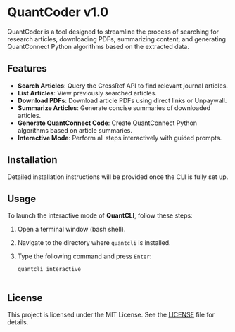 # QuantCoder v1.0

QuantCoder is a  tool designed to streamline the process of searching for research articles, downloading PDFs, summarizing content, and generating QuantConnect Python algorithms based on the extracted data.

## Features

- **Search Articles**: Query the CrossRef API to find relevant journal articles.
- **List Articles**: View previously searched articles.
- **Download PDFs**: Download article PDFs using direct links or Unpaywall.
- **Summarize Articles**: Generate concise summaries of downloaded articles.
- **Generate QuantConnect Code**: Create QuantConnect Python algorithms based on article summaries.
- **Interactive Mode**: Perform all steps interactively with guided prompts.

## Installation

Detailed installation instructions will be provided once the CLI is fully set up.

## Usage

To launch the interactive mode of **QuantCLI**, follow these steps:

1. Open a terminal window (bash shell).
2. Navigate to the directory where `quantcli` is installed.
3. Type the following command and press `Enter`:

   ```bash
   quantcli interactive
 

## License

This project is licensed under the MIT License. See the [LICENSE](LICENSE) file for details.

